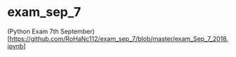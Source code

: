 # exam_sep_7

(Python Exam 7th September)[https://github.com/RoHaNc112/exam_sep_7/blob/master/exam_Sep_7_2018.ipynb]
